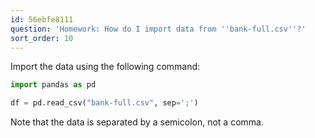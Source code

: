 ```yaml
---
id: 56ebfe8111
question: 'Homework: How do I import data from ''bank-full.csv''?'
sort_order: 10
---
```


Import the data using the following command:

```python
import pandas as pd

df = pd.read_csv("bank-full.csv", sep=';')
```

Note that the data is separated by a semicolon, not a comma.